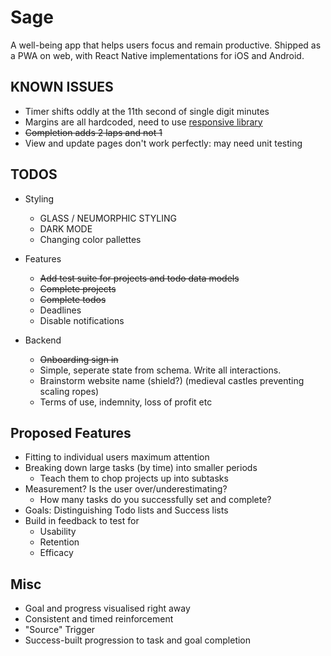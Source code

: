 # Sage

A well-being app that helps users focus and remain productive. Shipped as a PWA on web, with React Native implementations for iOS and Android.

## KNOWN ISSUES

- Timer shifts oddly at the 11th second of single digit minutes
- Margins are all hardcoded, need to use [responsive library](https://github.com/marudy/react-native-responsive-screen#example)
- ~~Completion adds 2 laps and not 1~~
- View and update pages don't work perfectly: may need unit testing

## TODOS

- Styling

  - GLASS / NEUMORPHIC STYLING
  - DARK MODE
  - Changing color pallettes

- Features

  - ~~Add test suite for projects and todo data models~~
  - ~~Complete projects~~
  - ~~Complete todos~~
  - Deadlines
  - Disable notifications

- Backend

  - ~~Onboarding sign in~~
  - Simple, seperate state from schema. Write all interactions.
  - Brainstorm website name (shield?) (medieval castles preventing scaling ropes)
  - Terms of use, indemnity, loss of profit etc

## Proposed Features

- Fitting to individual users maximum attention
- Breaking down large tasks (by time) into smaller periods
  - Teach them to chop projects up into subtasks
- Measurement? Is the user over/underestimating?
  - How many tasks do you successfully set and complete?
- Goals: Distinguishing Todo lists and Success lists
- Build in feedback to test for
  - Usability
  - Retention
  - Efficacy

## Misc

- Goal and progress visualised right away
- Consistent and timed reinforcement
- "Source" Trigger
- Success-built progression to task and goal completion

